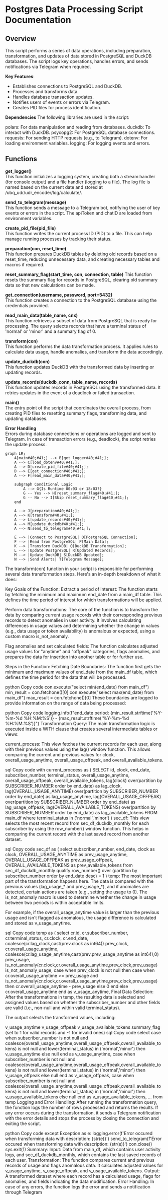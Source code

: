 # Postgres Data Processing Script Documentation

## Overview
This script performs a series of data operations, including preparation, transformation, and updates of data stored in PostgreSQL and DuckDB databases. The script logs key operations, handles errors, and sends notifications via Telegram when required.

**Key Features**:
* Establishes connections to PostgreSQL and DuckDB.
* Processes and transforms data.
* Handles database transaction updates.
* Notifies users of events or errors via Telegram.
* Creates PID files for process identification.

**Dependencies**
The following libraries are used in the script:

polars: For data manipulation and reading from databases.
duckdb: To interact with DuckDB.
psycopg2: For PostgreSQL database connections.
requests: For sending HTTP requests (e.g., to Telegram).
dotenv: For loading environment variables.
logging: For logging events and errors.


## Functions
**get_logger()**  
This function initializes a logging system, creating both a stream handler (for console output) and a file handler (logging to a file). The log file is named based on the current date and stored at /ubq_udr/udr_encoder/log/calculate/.

**send_to_telegram(message)**  
This function sends a message to a Telegram bot, notifying the user of key events or errors in the script. The apiToken and chatID are loaded from environment variables.

**create_pid_file(pid_file)**  
This function writes the current process ID (PID) to a file. This can help manage running processes by tracking their status.

**preparation(con, reset_time)**  
This function prepares DuckDB tables by deleting old records based on a reset_time, reducing unnecessary data, and creating necessary tables and macros if required.

**reset_summary_flag(start_time, con, connection, table)** 
This function resets the summary flag for records in PostgreSQL, clearing old summary data so that new calculations can be made.

**get_connection(username, password, port=5432)**  
This function creates a connection to the PostgreSQL database using the credentials provided.

**read_main_data(table_name, cnx)**  
This function retrieves a subset of data from PostgreSQL that is ready for processing. The query selects records that have a terminal status of 'normal' or 'minor' and a summary flag of 0.

**transform(con)**  
This function performs the data transformation process. It applies rules to calculate data usage, handle anomalies, and transform the data accordingly.

**update_duckdb(con)**  
This function updates DuckDB with the transformed data by inserting or updating records.

**update_records(duckdb_conn, table_name, records)**  
This function updates records in PostgreSQL using the transformed data. It retries updates in the event of a deadlock or failed transaction.

**main()**  
The entry point of the script that coordinates the overall process, from creating PID files to resetting summary flags, transforming data, and updating databases.

**Error Handling**  
Errors during database connections or operations are logged and sent to Telegram.
In case of transaction errors (e.g., deadlock), the script retries the update process.

```mermaid
graph LR;
    A[main#40;#41;] --> B[get_logger#40;#41;];
    A --> C[load_dotenv#40;#41;];
    A --> D[create_pid_file#40;#41;];
    D --> E[get_connection#40;#41;];
    A --> F[read_main_data#40;#41;];
    
    subgraph Conditional Logic
        A --> G{Is Runtime 00:03 or 18:03?}
        G -- Yes --> H[reset_summary_flag#40;#41;];
        G -- No --> I[Skip reset_summary_flag#40;#41;];
    end

    A --> J[preparation#40;#41;];
    A --> K[transform#40;#41;];
    A --> L[update_records#40;#41;];
    A --> M[update_duckdb#40;#41;];
    A --> N[send_to_telegram#40;#41;];

    E --> |Connect to PostgreSQL| O[PostgreSQL Connection];
    F --> |Read from PostgreSQL| P[Main Data];
    K --> |Transform DuckDB| Q[DuckDB Transformation];
    L --> |Update PostgreSQL| R[Updated Records];
    M --> |Update DuckDB| S[DuckDB Updated];
    N --> |Send Alerts| T[Telegram Message];
```


The transform(con) function in your script is responsible for performing several data transformation steps. Here's an in-depth breakdown of what it does:

Key Goals of the Function:
Extract a period of interest: The function starts by fetching the minimum and maximum end_date from a main_df table. This defines the time period of interest for which transformations will be applied.

Perform data transformations: The core of the function is to transform the data by comparing current usage records with their corresponding previous records to detect anomalies in user activity. It involves calculating differences in usage values and determining whether the change in values (e.g., data usage or token availability) is anomalous or expected, using a custom macro is_not_anomaly.

Flag anomalies and set calculated fields: The function calculates adjusted usage values for "anytime" and "offpeak" categories, flags anomalies, and prepares the data for insertion into another table or for further use.

Steps in the Function:
Fetching Date Boundaries: The function first gets the minimum and maximum values of end_date from the main_df table, which defines the time period for the data that will be processed.

python
Copy code
con.execute("select min(end_date) from main_df")
min_result = con.fetchone()[0]
con.execute("select max(end_date) from main_df")
max_result = con.fetchone()[0]
These boundaries are logged to provide information on the range of data being processed:

python
Copy code
logging.info(f"end_date period: {min_result.strftime('%Y-%m-%d %H:%M:%S')} - {max_result.strftime('%Y-%m-%d %H:%M:%S')}")
Transformation Query: The main transformation logic is executed inside a WITH clause that creates several intermediate tables or views:

current_process: This view fetches the current records for each user, along with their previous values using the lag() window function. This allows comparing the current and previous values for clock, overall_usage_anytime, overall_usage_offpeak, and overall_available_tokens.

sql
Copy code
with current_proccess as (
    SELECT 
    id, clock, end_date, subscriber_number, terminal_status,
    overall_usage_anytime, overall_usage_offpeak, overall_available_tokens,
    lag(clock) over(partition by SUBSCRIBER_NUMBER order by end_date) as lag_clock,
    lag(OVERALL_USAGE_ANYTIME) over(partition by SUBSCRIBER_NUMBER order by end_date) as lag_usage_anytime,
    lag(OVERALL_USAGE_OFFPEAK) over(partition by SUBSCRIBER_NUMBER order by end_date) as lag_usage_offpeak,
    lag(OVERALL_AVAILABLE_TOKENS) over(partition by SUBSCRIBER_NUMBER order by end_date) as lag_available_tokens
    FROM main_df
    where terminal_status in ('normal','minor')
)
sec_df: This view selects the most recent record from sec_df_duckdb_monthly for each subscriber by using the row_number() window function. This helps in comparing the current record with the last saved record from another dataset.

sql
Copy code
sec_df as (
    select 
    subscriber_number, end_date, clock as clock,
    OVERALL_USAGE_ANYTIME as prev_usage_anytime,
    OVERALL_USAGE_OFFPEAK as prev_usage_offpeak,
    OVERALL_AVAILABLE_TOKENS as prev_available_tokens
    from sec_df_duckdb_monthly
    qualify row_number() over (partition by subscriber_number order by end_date desc) = 1
)
temp: The most important part of the transformation happens here. The data is compared with the previous values (lag_usage_* and prev_usage_*), and if anomalies are detected, certain actions are taken (e.g., setting the usage to 0). The is_not_anomaly macro is used to determine whether the change in usage between two periods is within acceptable limits.

For example, if the overall_usage_anytime value is larger than the previous usage and isn't flagged as anomalous, the usage difference is calculated and stored as v_usage_anytime.

sql
Copy code
temp as (
    select 
    cr.id, cr.subscriber_number, cr.terminal_status, cr.clock, cr.end_date,
    coalesce(cr.lag_clock,cast(prev.clock as int64)) prev_clock,
    cr.overall_usage_anytime,
    coalesce(cr.lag_usage_anytime,cast(prev.prev_usage_anytime as int64),0) prev_usage,
    is_not_anomaly(cr.clock,cr.overall_usage_anytime,prev_clock,prev_usage) is_not_anomaly_usage,
    case when prev_clock is not null 
        then
            case when cr.overall_usage_anytime >= prev_usage
            and is_not_anomaly(cr.clock,cr.overall_usage_anytime,prev_clock,prev_usage)
                then cr.overall_usage_anytime - prev_usage
            else 0 end
        else cr.overall_usage_anytime end as v_usage_anytime,
Final Data Selection: After the transformations in temp, the resulting data is selected and assigned values based on whether the subscriber_number and other fields are valid (i.e., non-null and within valid terminal_status).

The output selects the transformed values, including:

v_usage_anytime
v_usage_offpeak
v_usage_available_tokens
summary_flag (set to 1 for valid records and -1 for invalid ones)
sql
Copy code
select 
case when 
    subscriber_number is not null and 
    coalesce(overall_usage_anytime,overall_usage_offpeak,overall_available_tokens) is not null
    and lower(terminal_status) in ('normal','minor') then
        v_usage_anytime else null 
end as v_usage_anytime,
case when 
    subscriber_number is not null and 
    coalesce(overall_usage_anytime,overall_usage_offpeak,overall_available_tokens) is not null
    and lower(terminal_status) in ('normal','minor') then
        v_usage_offpeak else null 
end as v_usage_offpeak,
case when 
    subscriber_number is not null and 
    coalesce(overall_usage_anytime,overall_usage_offpeak,overall_available_tokens) is not null
    and lower(terminal_status) in ('normal','minor') then
        v_usage_available_tokens else null
end as v_usage_available_tokens,
...
from temp
Logging and Error Handling: After running the transformation query, the function logs the number of rows processed and returns the results. If any error occurs during the transformation, it sends a Telegram notification with the error details and stops the process by closing the connection and exiting the script.

python
Copy code
except Exception as e:
    logging.error(f'Error occured when transforming data with description: {str(e)}')
    send_to_telegram(f'Error occured when transforming data with description: {str(e)}')
    con.close()
    sys.exit(1)
Summary:
Input: Data from main_df, which contains user activity logs, and sec_df_duckdb_monthly, which contains the last saved records of each user.
Transformation: The function compares current and previous records of usage and flags anomalous data. It calculates adjusted values for v_usage_anytime, v_usage_offpeak, and v_usage_available_tokens.
Output: A transformed dataset where each record has a calculated usage, flags for anomalies, and fields indicating the data modification.
Error Handling: In case of any errors, the function logs the error and sends a notification through Telegram


